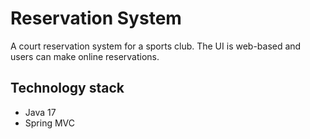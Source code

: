 # Reservation System

A court reservation system for a sports club. The UI is web-based and users can make online reservations.

## Technology stack

- Java 17
- Spring MVC